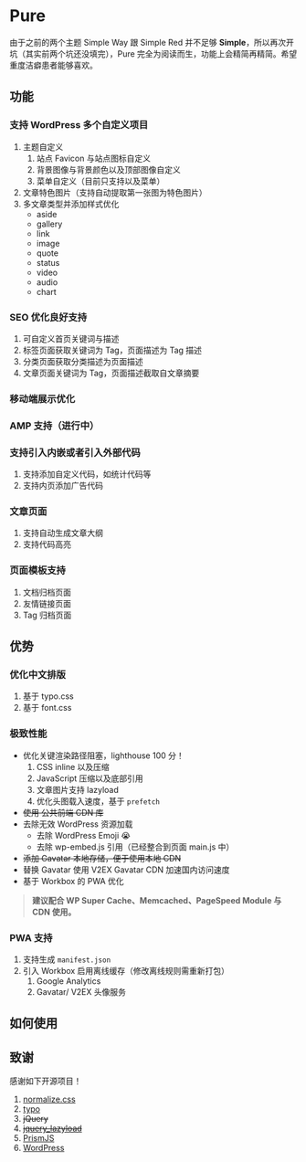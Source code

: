 # Pure
由于之前的两个主题 Simple Way 跟 Simple Red 并不足够 **Simple**，所以再次开坑（其实前两个坑还没填完），Pure 完全为阅读而生，功能上会精简再精简。希望重度洁癖患者能够喜欢。

## 功能

### 支持 WordPress 多个自定义项目

1. 主题自定义
   1. 站点 Favicon 与站点图标自定义
   1. 背景图像与背景颜色以及顶部图像自定义
   1. 菜单自定义（目前只支持以及菜单） 
1. 文章特色图片（支持自动提取第一张图为特色图片）
1. 多文章类型并添加样式优化
   - aside
   - gallery
   - link
   - image
   - quote
   - status
   - video
   - audio
   - chart
### SEO 优化良好支持
1. 可自定义首页关键词与描述
2. 标签页面获取关键词为 Tag，页面描述为 Tag 描述
3. 分类页面获取分类描述为页面描述
4. 文章页面关键词为 Tag，页面描述截取自文章摘要

###  移动端展示优化

### AMP 支持（进行中）

### 支持引入内嵌或者引入外部代码
1. 支持添加自定义代码，如统计代码等
1. 支持内页添加广告代码

### 文章页面
1. 支持自动生成文章大纲
2. 支持代码高亮

### 页面模板支持
1. 文档归档页面
2. 友情链接页面
3. Tag 归档页面

## 优势

### 优化中文排版
1. 基于 typo.css
2. 基于 font.css

### 极致性能

- 优化关键渲染路径阻塞，lighthouse 100 分！
   1. CSS inline 以及压缩
   2. JavaScript 压缩以及底部引用
   3. 文章图片支持 lazyload
   4. 优化头图载入速度，基于 `prefetch` 
- <s>使用 公共前端 CDN 库</s>
- 去除无效 WordPress 资源加载
   - 去除 WordPress Emoji 😭
   - 去除 wp-embed.js 引用（已经整合到页面 main.js 中）
- <s>添加 Gavatar 本地存储，便于使用本地 CDN</s>
- 替换 Gavatar 使用 V2EX Gavatar CDN 加速国内访问速度
- 基于 Workbox 的 PWA 优化

> **建议配合 WP Super Cache、Memcached、PageSpeed Module 与 CDN 使用。**

### PWA 支持

1. 支持生成 `manifest.json`
2. 引入 Workbox 启用离线缓存（修改离线规则需重新打包）
   1. Google Analytics 
   2. Gavatar/ V2EX 头像服务

## 如何使用


## 致谢

感谢如下开源项目！

1. [normalize.css](https://github.com/necolas/normalize.css)
2. [typo](https://typo.sofi.sh/)
3. <s>jQuery</s>
4. <s>[jquery_lazyload](https://github.com/tuupola/jquery_lazyload)</s>
5. [PrismJS](http://prismjs.com)
6. [WordPress]()
